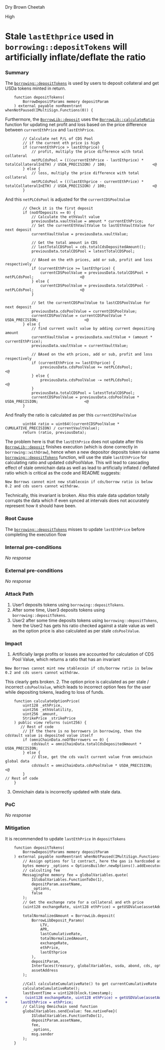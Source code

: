 Dry Brown Cheetah

High

# Stale `lastEthprice` used in `borrowing::depositTokens` will artificially inflate/deflate the ratio

### Summary

The [`borrowing::depositTokens`](https://github.com/sherlock-audit/2024-11-autonomint/blob/0d324e04d4c0ca306e1ae4d4c65f0cb9d681751b/Blockchain/Blockchian/contracts/Core_logic/borrowing.sol#L226) is used by users to deposit collateral and get USDa tokens minted in return.
```solidity
    function depositTokens(
        BorrowDepositParams memory depositParam
    ) external payable nonReentrant whenNotPaused(IMultiSign.Functions(0)) {
```
Furthermore, the  [`BorrowLib::deposit`](https://github.com/sherlock-audit/2024-11-autonomint/blob/0d324e04d4c0ca306e1ae4d4c65f0cb9d681751b/Blockchain/Blockchian/contracts/lib/BorrowLib.sol#L644) uses the [`BorrowLib::calculateRatio`](https://github.com/sherlock-audit/2024-11-autonomint/blob/0d324e04d4c0ca306e1ae4d4c65f0cb9d681751b/Blockchain/Blockchian/contracts/lib/BorrowLib.sol#L156) function for updating net profit and loss based on the price difference between `currentEthPrice` and `lastEthPrice`.
```solidity
        // Calculate net P/L of CDS Pool
        // if the current eth price is high
        if (currentEthPrice > lastEthprice) {
            // profit, multiply the price difference with total collateral
            netPLCdsPool = (((currentEthPrice - lastEthprice) * totalCollateralInETH) / USDA_PRECISION) / 100;                     <@
        } else {
            // loss, multiply the price difference with total collateral
            netPLCdsPool = (((lastEthprice - currentEthPrice) * totalCollateralInETH) / USDA_PRECISION) / 100;                     <@
        }
```
And this `netPLCdsPool` is adjusted for the `currentCDSPoolValue`
```solidity
        // Check it is the first deposit
        if (noOfDeposits == 0) {
            // Calculate the ethVault value
            previousData.vaultValue = amount * currentEthPrice;
            // Set the currentEthVaultValue to lastEthVaultValue for next deposit
            currentVaultValue = previousData.vaultValue;

            // Get the total amount in CDS
            // lastTotalCDSPool = cds.totalCdsDepositedAmount();
            previousData.totalCDSPool = latestTotalCDSPool;

            // BAsed on the eth prices, add or sub, profit and loss respectively
            if (currentEthPrice >= lastEthprice) {
                currentCDSPoolValue = previousData.totalCDSPool + netPLCdsPool;                     <@
            } else {
                currentCDSPoolValue = previousData.totalCDSPool - netPLCdsPool;                     <@
            }

            // Set the currentCDSPoolValue to lastCDSPoolValue for next deposit
            previousData.cdsPoolValue = currentCDSPoolValue;
            currentCDSPoolValue = currentCDSPoolValue * USDA_PRECISION;                     <@
        } else {
            // find current vault value by adding current depositing amount
            currentVaultValue = previousData.vaultValue + (amount * currentEthPrice);
            previousData.vaultValue = currentVaultValue;

            // BAsed on the eth prices, add or sub, profit and loss respectively
            if (currentEthPrice >= lastEthprice) {
                previousData.cdsPoolValue += netPLCdsPool;                     <@
            } else {
                previousData.cdsPoolValue -= netPLCdsPool;                     <@
            }
            previousData.totalCDSPool = latestTotalCDSPool;
            currentCDSPoolValue = previousData.cdsPoolValue * USDA_PRECISION;                     <@
        }
```
And finally the ratio is calculated as per this `currentCDSPoolValue`
```solidity
        uint64 ratio = uint64((currentCDSPoolValue * CUMULATIVE_PRECISION) / currentVaultValue);
        return (ratio, previousData);
```
The problem here is that the `lastEthPrice` does not update after this [`BorrowLib::deposit`](https://github.com/sherlock-audit/2024-11-autonomint/blob/0d324e04d4c0ca306e1ae4d4c65f0cb9d681751b/Blockchain/Blockchian/contracts/lib/BorrowLib.sol#L644) finishes execution (which is done correctly in `borrowing::withDraw`), hence when a new depositor deposits token via same [`borrowing::depositTokens`](https://github.com/sherlock-audit/2024-11-autonomint/blob/0d324e04d4c0ca306e1ae4d4c65f0cb9d681751b/Blockchain/Blockchian/contracts/Core_logic/borrowing.sol#L226) function, will use the stale `lastEthPrice` for calculating ratio and updated cdsPoolValue.
This will lead to cascading effect of stale omnichain data as well as lead to artificially inflated / deflated ratio which is critical as the code and README suggests:
```text
New Borrows cannot mint new stablecoin if cds/borrow ratio is below 0.2 and cds users cannot withdraw. 
```
Technically, this invariant is broken. 
Also this stale data updation totally corrupts the data which if even synced at intervals does not accurately represent how it should have been.


### Root Cause

The [`borrowing::depositTokens`](https://github.com/sherlock-audit/2024-11-autonomint/blob/0d324e04d4c0ca306e1ae4d4c65f0cb9d681751b/Blockchain/Blockchian/contracts/Core_logic/borrowing.sol#L226) misses to update `lastEthPrice` before completing the execution flow

### Internal pre-conditions

_No response_

### External pre-conditions

_No response_

### Attack Path

1. User1 deposits tokens using `borrowing::depositTokens`.
2. After some time, User3 deposits tokens using `borrowing::depositTokens`.
3. User2 after some time deposits tokens using `borrowing::depositTokens`, here the User2 has gets his ratio checked against a stale value as well as the option price is also calculated as per stale `cdsPoolValue`.

### Impact

1. Artificially large profits or losses are accounted for calculation of CDS Pool Value, which returns a ratio that has an invariant
```text
New Borrows cannot mint new stablecoin if cds/borrow ratio is below 0.2 and cds users cannot withdraw. 
```
This clearly gets broken.
2. The option price is calculated as per stale / incorrect `cdsPoolValue`, which leads to incorrect option fees for the user while depositing tokens, leading to loss of funds.
```solidity
    function calculateOptionPrice(
        uint128 _ethPrice,
        uint256 _ethVolatility,
        uint256 _amount,
        StrikePrice _strikePrice
    ) public view returns (uint256) {
       // Rest of code
        // If the there is no borrowers in borrowing, then the cdsVault value is deposited value itself
        if (omniChainData.noOfBorrowers == 0) {
            cdsVault = omniChainData.totalCdsDepositedAmount * USDA_PRECISION;
        } else {
            // Else, get the cds vault current value from omnichain global data
            cdsVault = omniChainData.cdsPoolValue * USDA_PRECISION;                <@
        }
// Rest of code
    }
```
3. Omnichain data is incorrectly updated with stale data.

### PoC

_No response_

### Mitigation

It is recommended to update `lastEthPrice` in `depositTokens`
```diff
    function depositTokens(
        BorrowDepositParams memory depositParam
    ) external payable nonReentrant whenNotPaused(IMultiSign.Functions(0)) {
        // Assign options for lz contract, here the gas is hardcoded as 400000, we got this through testing by iteration
        bytes memory _options = OptionsBuilder.newOptions().addExecutorLzReceiveOption(400000, 0);
        // calculting fee
        MessagingFee memory fee = globalVariables.quote(
            IGlobalVariables.FunctionToDo(1),
            depositParam.assetName,
            _options,
            false
        );
        // Get the exchange rate for a collateral and eth price
        (uint128 exchangeRate, uint128 ethPrice) = getUSDValue(assetAddress[depositParam.assetName]);

        totalNormalizedAmount = BorrowLib.deposit(
            BorrowLibDeposit_Params(
                LTV,
                APR,
                lastCumulativeRate,
                totalNormalizedAmount,
                exchangeRate,
                ethPrice,
                lastEthprice
            ),
            depositParam,
            Interfaces(treasury, globalVariables, usda, abond, cds, options),
            assetAddress
        );

        //Call calculateCumulativeRate() to get currentCumulativeRate
        calculateCumulativeRate();
        lastEventTime = uint128(block.timestamp);
+        (uint128 exchangeRate, uint128 ethPrice) = getUSDValue(assetAddress[depositParam.assetName]);
+      lastEthPrice = ethPrice;
        // Calling Omnichain send function
        globalVariables.send{value: fee.nativeFee}(
            IGlobalVariables.FunctionToDo(1),
            depositParam.assetName,
            fee,
            _options,
            msg.sender
        );
    }
```